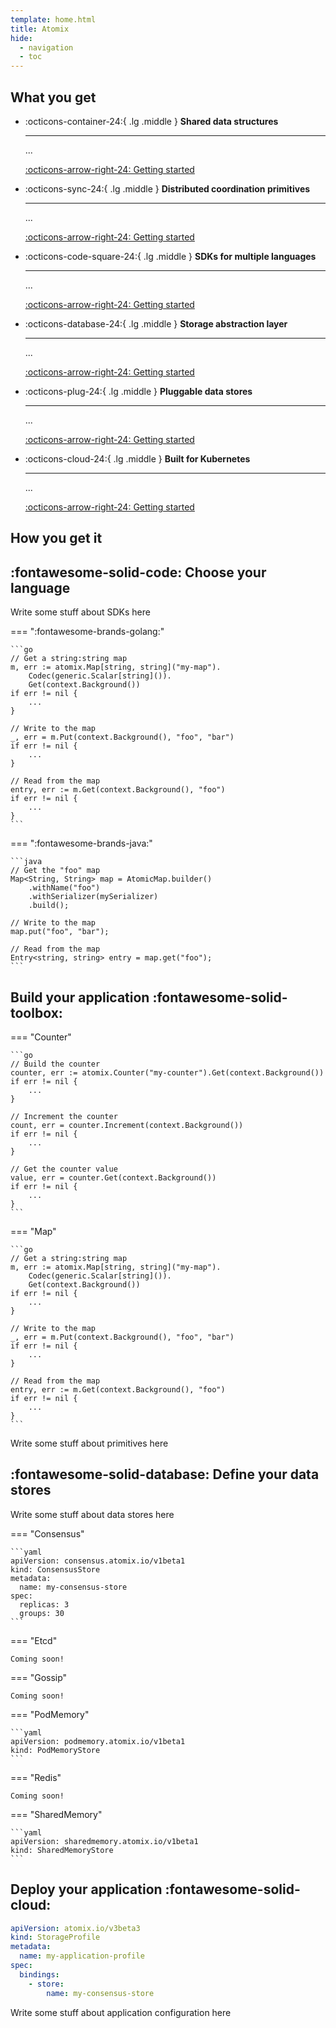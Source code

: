 ```yaml
---
template: home.html
title: Atomix
hide:
  - navigation
  - toc
---
```


## What you get

<div class="grid cards" markdown>

-   :octicons-container-24:{ .lg .middle } __Shared data structures__

    ---

    ...

    [:octicons-arrow-right-24: Getting started](#)

-   :octicons-sync-24:{ .lg .middle } __Distributed coordination primitives__

    ---

    ...

    [:octicons-arrow-right-24: Getting started](#)

-   :octicons-code-square-24:{ .lg .middle } __SDKs for multiple languages__

    ---

    ...

    [:octicons-arrow-right-24: Getting started](#)

-   :octicons-database-24:{ .lg .middle } __Storage abstraction layer__

    ---

    ...

    [:octicons-arrow-right-24: Getting started](#)

-   :octicons-plug-24:{ .lg .middle } __Pluggable data stores__

    ---

    ...

    [:octicons-arrow-right-24: Getting started](#)

-   :octicons-cloud-24:{ .lg .middle } __Built for Kubernetes__

    ---

    ...

    [:octicons-arrow-right-24: Getting started](#)

</div>

## How you get it

<div class="grids" markdown>

## :fontawesome-solid-code: Choose your language

<div class="grid left-text" markdown>

Write some stuff about SDKs here

=== ":fontawesome-brands-golang:"

    ```go
    // Get a string:string map
    m, err := atomix.Map[string, string]("my-map").
        Codec(generic.Scalar[string]()).
        Get(context.Background())
    if err != nil {
        ...
    }

    // Write to the map
    _, err = m.Put(context.Background(), "foo", "bar")
    if err != nil {
        ...
    }

    // Read from the map
    entry, err := m.Get(context.Background(), "foo")
    if err != nil {
        ...
    }
    ```

=== ":fontawesome-brands-java:"

    ```java
    // Get the "foo" map
    Map<String, String> map = AtomicMap.builder()
        .withName("foo")
        .withSerializer(mySerializer)
        .build();

    // Write to the map
    map.put("foo", "bar");

    // Read from the map
    Entry<string, string> entry = map.get("foo");
    ```

</div>

## Build your application :fontawesome-solid-toolbox:

<div class="grid right-text" markdown>

=== "Counter"

    ```go
    // Build the counter
    counter, err := atomix.Counter("my-counter").Get(context.Background())
    if err != nil {
        ...
    }

    // Increment the counter
    count, err = counter.Increment(context.Background())
    if err != nil {
        ...
    }

    // Get the counter value
    value, err = counter.Get(context.Background())
    if err != nil {
        ...
    }
    ```

=== "Map"

    ```go
    // Get a string:string map
    m, err := atomix.Map[string, string]("my-map").
        Codec(generic.Scalar[string]()).
        Get(context.Background())
    if err != nil {
        ...
    }

    // Write to the map
    _, err = m.Put(context.Background(), "foo", "bar")
    if err != nil {
        ...
    }

    // Read from the map
    entry, err := m.Get(context.Background(), "foo")
    if err != nil {
        ...
    }
    ```

Write some stuff about primitives here

</div>

## :fontawesome-solid-database: Define your data stores

<div class="grid left-text" markdown>

Write some stuff about data stores here

=== "Consensus"

    ```yaml
    apiVersion: consensus.atomix.io/v1beta1
    kind: ConsensusStore
    metadata:
      name: my-consensus-store
    spec:
      replicas: 3
      groups: 30
    ```

=== "Etcd"

    Coming soon!

=== "Gossip"

    Coming soon!

=== "PodMemory"

    ```yaml
    apiVersion: podmemory.atomix.io/v1beta1
    kind: PodMemoryStore
    ```

=== "Redis"

    Coming soon!

=== "SharedMemory"

    ```yaml
    apiVersion: sharedmemory.atomix.io/v1beta1
    kind: SharedMemoryStore
    ```

</div>

## Deploy your application :fontawesome-solid-cloud:

<div class="grid right-text" markdown>

```yaml
apiVersion: atomix.io/v3beta3
kind: StorageProfile
metadata:
  name: my-application-profile
spec:
  bindings:
    - store:
        name: my-consensus-store
```

Write some stuff about application configuration here

</div>

</div>
